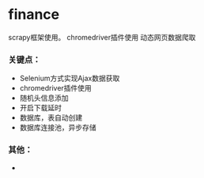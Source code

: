 # finance
scrapy框架使用。
chromedriver插件使用
动态网页数据爬取


### 关键点：
- Selenium方式实现Ajax数据获取
- chromedriver插件使用
- 随机头信息添加
- 开启下载延时
- 数据库，表自动创建
- 数据库连接池，异步存储



### 其他：
-